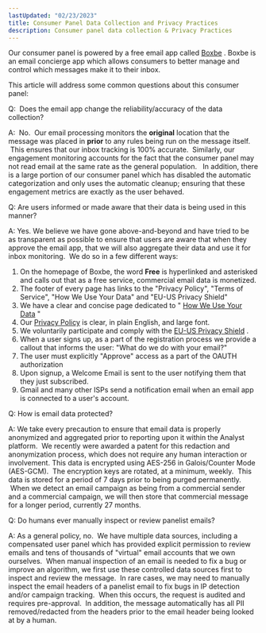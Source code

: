 ```yaml
---
lastUpdated: "02/23/2023"
title: Consumer Panel Data Collection and Privacy Practices
description: Consumer panel data collection & Privacy Practices
---
```


 Our consumer panel is powered by a free email app called
 [Boxbe](https://www.boxbe.com) 
 . Boxbe is an email concierge app which allows consumers to better manage and control which messages make it to their inbox.
 

 This article will address some common questions about this consumer panel:
 

Q:  Does the email app change the reliability/accuracy of the data collection?

A:  No.  Our email processing monitors the
 **original** 
 location that the message was placed in
 **prior** 
 to any rules being run on the message itself.  This ensures that our inbox tracking is 100% accurate.  Similarly, our engagement monitoring accounts for the fact that the consumer panel may not read email at the same rate as the general population.   In addition, there is a large portion of our consumer panel which has disabled the automatic categorization and only uses the automatic cleanup; ensuring that these engagement metrics are exactly as the user behaved.
   

Q: Are users informed or made aware that their data is being used in this manner?

A: Yes. We believe we have gone above-and-beyond and have tried to be as transparent as possible to ensure that users are aware that when they approve the email app, that we will also aggregate their data and use it for inbox monitoring.  We do so in a few different ways:
 

1. On the homepage of Boxbe, the word
 **Free** 
 is hyperlinked and asterisked and calls out that as a free service, commercial email data is monetized.
2. The footer of every page has links to the "Privacy Policy", "Terms of Service", "How We Use Your Data" and "EU-US Privacy Shield"
3. We have a clear and concise page dedicated to "
 [How We Use Your Data](https://www.boxbe.com/data-usage/) 
 "
4. Our
 [Privacy Policy](https://www.boxbe.com/privacy/) 
 is clear, in plain English, and large font.
5. We voluntarily participate and comply with the
 [EU-US Privacy Shield](https://www.boxbe.com/privacy-shield/) 
 .
6. When a user signs up, as a part of the registration process we provide a callout that informs the user: "What do we do with your email?"
7. The user must explicitly "Approve" access as a part of the OAUTH authorization
8. Upon signup, a Welcome Email is sent to the user notifying them that they just subscribed.
9. Gmail and many other ISPs send a notification email when an email app is connected to a user's account.


Q: How is email data protected?

A: We take every precaution to ensure that email data is properly anonymized and aggregated prior to reporting upon it within the Analyst platform.  We recently were awarded a patent for this redaction and anonymization process, which does not require any human interaction or involvement. This data is encrypted using AES-256 in Galois/Counter Mode (AES-GCM).  The encryption keys are rotated, at a minimum, weekly.  This data is stored for a period of 7 days prior to being purged permanently.  When we detect an email campaign as being from a commercial sender and a commercial campaign, we will then store that commercial message for a longer period, currently 27 months.
   
  
Q: Do humans ever manually inspect or review panelist emails?

A: As a general policy, no.  We have multiple data sources, including a compensated user panel which has provided explicit permission to review emails and tens of thousands of "virtual" email accounts that we own ourselves.  When manual inspection of an email is needed to fix a bug or improve an algorithm, we first use these controlled data sources first to inspect and review the message.  In rare cases, we may need to manually inspect the email headers of a panelist email to fix bugs in IP detection and/or campaign tracking.  When this occurs, the request is audited and requires pre-approval.  In addition, the message automatically has all PII removed/redacted from the headers prior to the email header being looked at by a human.

